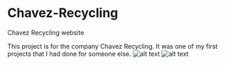 # Chavez-Recycling
Chavez Recycling website 

This project is for the company Chavez Recycling. It was one of my first projects that I had done for someone else.
![alt text](https://github.com/shawnbaughcodes/Chavez-Recycling/blob/master/chevezrecycling1.png)
![alt text](https://github.com/shawnbaughcodes/Chavez-Recycling/blob/master/chavezrecycling2.png)
